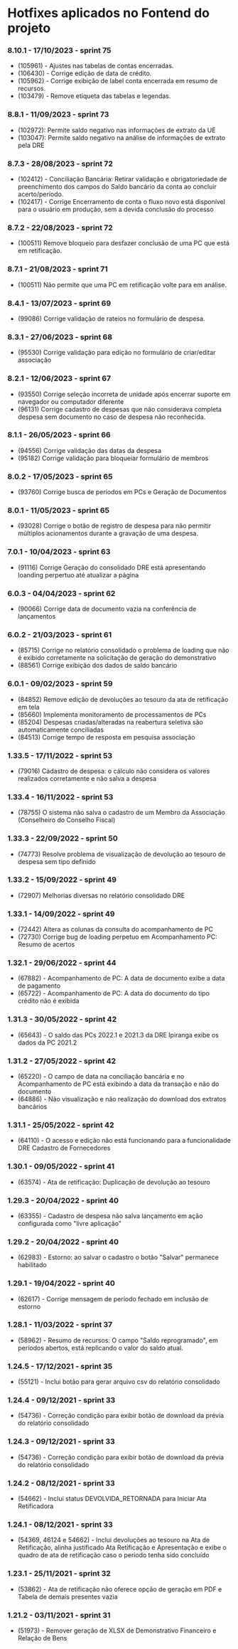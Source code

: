 # Hotfixes aplicados no Fontend do projeto 

### 8.10.1 - 17/10/2023 - sprint 75
* (105961) - Ajustes nas tabelas de contas encerradas.
* (106430) - Corrige edição de data de crédito.
* (105962) - Corrige exibição de label conta encerrada em resumo de recursos.
* (103479) - Remove etiqueta das tabelas e legendas.
  
### 8.8.1 - 11/09/2023 - sprint 73
* (102972): Permite saldo negativo nas informações de extrato da UE
* (103047): Permite saldo negativo na análise de informações de extrato pela DRE
  
### 8.7.3 - 28/08/2023 - sprint 72
* (102412) - Conciliação Bancária: Retirar validação e obrigatoriedade de preenchimento dos campos do Saldo bancário da conta ao concluir acerto/período.
* (102417) - Corrige Encerramento de conta o fluxo novo está disponível para o usuário em produção, sem a devida conclusão do processo

### 8.7.2 - 22/08/2023 - sprint 72
* (100511) Remove bloqueio para desfazer conclusão de uma PC que está em retificação.

### 8.7.1 - 21/08/2023 - sprint 71
* (100511) Não permite que uma PC em retificação volte para em análise.

### 8.4.1 - 13/07/2023 - sprint 69
* (99086) Corrige validação de rateios no formulário de despesa.

### 8.3.1 - 27/06/2023 - sprint 68
* (95530) Corrige validação para edição no formulário de criar/editar associação
  
### 8.2.1 - 12/06/2023 - sprint 67
* (93550) Corrige seleção incorreta de unidade após encerrar suporte em navegador ou computador diferente
* (96131) Corrige cadastro de despesas que não considerava completa despesa sem documento no caso de despesa não reconhecida.

### 8.1.1 - 26/05/2023 - sprint 66
* (94556) Corrige validação das datas da despesa
* (95182) Corrige validação para bloqueiar formulário de membros

### 8.0.2 - 17/05/2023 - sprint 65
* (93760) Corrige busca de períodos em PCs e Geração de Documentos

### 8.0.1 - 11/05/2023 - sprint 65
* (93028) Corrige o botão de registro de despesa para não permitir múltiplos acionamentos durante a gravação de uma despesa. 

### 7.0.1 - 10/04/2023 - sprint 63
* (91116) Corrige Geração do consolidado DRE está apresentando loanding perpertuo até atualizar a página

### 6.0.3 - 04/04/2023 - sprint 62
* (90066) Corrige data de documento vazia na conferência de lançamentos

### 6.0.2 - 21/03/2023 - sprint 61
* (85715) Corrige no relatório consolidado o problema de loading que não é exibido corretamente na solicitação de geração do demonstrativo
* (88561) Corrige exibição dos dados de saldo bancário

### 6.0.1 - 09/02/2023 - sprint 59
* (84852) Remove edição de devoluções ao tesouro da ata de retificação em tela
* (85660) Implementa monitoramento de processamentos de PCs
* (85204) Despesas criadas/alteradas na reabertura seletiva são automaticamente conciliadas
* (84513) Corrige tempo de resposta em pesquisa associação

### 1.33.5 - 17/11/2022 - sprint 53
* (79016) Cadastro de despesa: o cálculo não considera os valores realizados corretamente e não salva a despesa

### 1.33.4 - 16/11/2022 - sprint 53
* (78755) O sistema não salva o cadastro de um Membro da Associação (Conselheiro do Conselho Fiscal)

### 1.33.3 - 22/09/2022 - sprint 50
* (74773) Resolve problema de visualização de devolução ao tesouro de despesa sem tipo definido

### 1.33.2 - 15/09/2022 - sprint 49
* (72907) Melhorias diversas no relatório consolidado DRE

### 1.33.1 - 14/09/2022 - sprint 49
* (72442) Altera as colunas da consulta do acompanhamento de PC
* (72730) Corrige bug de loading perpetuo em Acompanhamento PC: Resumo de acertos 

### 1.32.1 - 29/06/2022 - sprint 44
* (67882) -  Acompanhamento de PC: A data de documento exibe a data de pagamento
* (65722) -  Acompanhamento de PC: A data do documento do tipo crédito não é exibida

### 1.31.3 - 30/05/2022 - sprint 42
* (65643) -  O saldo das PCs 2022.1 e 2021.3 da DRE Ipiranga exibe os dados da PC 2021.2

### 1.31.2 - 27/05/2022 - sprint 42
* (65220) - O campo de data na conciliação bancária e no Acompanhamento de PC está exibindo a data da transação e não do documento
* (64886) - Não visualização e não realização do download dos extratos bancários

### 1.31.1 - 25/05/2022 - sprint 42
* (64110) - O acesso e edição não está funcionando para a funcionalidade DRE Cadastro de Fornecedores

### 1.30.1 - 09/05/2022 - sprint 41
* (63574) -  Ata de retificação: Duplicação de devolução ao tesouro

### 1.29.3 - 20/04/2022 - sprint 40
* (63355) - Cadastro de despesa não salva lançamento em ação configurada como "livre aplicação"

### 1.29.2 - 20/04/2022 - sprint 40
* (62983) - Estorno: ao salvar o cadastro o botão "Salvar" permanece habilitado

### 1.29.1 - 19/04/2022 - sprint 40
* (62617) - Corrige mensagem de período fechado em inclusão de estorno

### 1.28.1 - 11/03/2022 - sprint 37
* (58962) - Resumo de recursos: O campo "Saldo reprogramado", em períodos abertos, está replicando o valor do saldo atual. 

### 1.24.5 - 17/12/2021 - sprint 35
* (55121) - Inclui botão para gerar arquivo csv do relatório consolidado

### 1.24.4 - 09/12/2021 - sprint 33
* (54736) - Correção condição para exibir botão de download da prévia do relatório consolidado

### 1.24.3 - 09/12/2021 - sprint 33
* (54736) - Correção condição para exibir botão de download da prévia do relatório consolidado

### 1.24.2 - 08/12/2021 - sprint 33
* (54662) - Inclui status DEVOLVIDA_RETORNADA para Iniciar Ata Retificadora

### 1.24.1 - 08/12/2021 - sprint 33
* (54369, 46124 e 54662) - Inclui devoluções ao tesouro na Ata de Retificação, alinha justificado Ata Retificação e Apresentação e exibe o quadro de ata de retificação caso o período tenha sido concluído

### 1.23.1 - 25/11/2021 - sprint 32
* (53862) - Ata de retificação não oferece opção de geração em PDF e Tabela de demais presentes vazia

### 1.21.2 - 03/11/2021 - sprint 31
* (51973) - Remover geração de XLSX de Demonstrativo Financeiro e Relação de Bens
